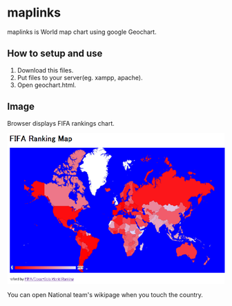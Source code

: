 # maplinks
maplinks is World map chart using google Geochart.

## How to setup and use
1. Download this files.
2. Put files to your server(eg. xampp, apache).
3. Open geochart.html.

## Image
Browser displays FIFA rankings chart.

![image](https://github.com/kazuhirosaji/maplinks/blob/master/Images/MapImage.png?raw=true)

You can open National team's wikipage when you touch the country.
